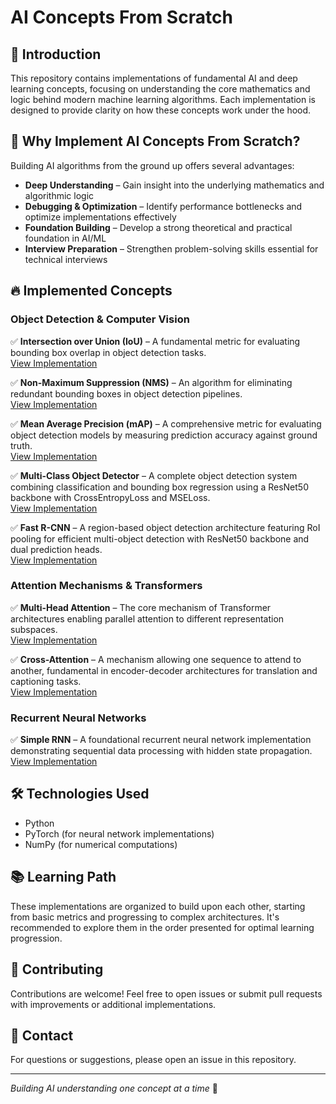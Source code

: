 # AI Concepts From Scratch

## 🚀 Introduction  
This repository contains implementations of fundamental AI and deep learning concepts, focusing on understanding the core mathematics and logic behind modern machine learning algorithms. Each implementation is designed to provide clarity on how these concepts work under the hood.

## 📌 Why Implement AI Concepts From Scratch?  
Building AI algorithms from the ground up offers several advantages:  
- **Deep Understanding** – Gain insight into the underlying mathematics and algorithmic logic  
- **Debugging & Optimization** – Identify performance bottlenecks and optimize implementations effectively  
- **Foundation Building** – Develop a strong theoretical and practical foundation in AI/ML  
- **Interview Preparation** – Strengthen problem-solving skills essential for technical interviews  

## 🔥 Implemented Concepts  

### Object Detection & Computer Vision
✅ **Intersection over Union (IoU)** – A fundamental metric for evaluating bounding box overlap in object detection tasks.  
[View Implementation](https://github.com/mohamed-ehab415/IOU_from_scarth/blob/main/IOU%20from%20scratsh.py)  

✅ **Non-Maximum Suppression (NMS)** – An algorithm for eliminating redundant bounding boxes in object detection pipelines.  
[View Implementation](https://github.com/mohamed-ehab415/IOU_from_scarth/blob/main/Non%20Max%20Suppression.py)  

✅ **Mean Average Precision (mAP)** – A comprehensive metric for evaluating object detection models by measuring prediction accuracy against ground truth.  
[View Implementation](https://github.com/mohamed-ehab415/AI-Concepts-From-Scratch/blob/main/Mean%20Average%20Precision.py)  

✅ **Multi-Class Object Detector** – A complete object detection system combining classification and bounding box regression using a ResNet50 backbone with CrossEntropyLoss and MSELoss.  
[View Implementation](https://github.com/mohamed-ehab415/AI-Concepts-From-Scratch/blob/main/mycode_simple_detector.py)  

✅ **Fast R-CNN** – A region-based object detection architecture featuring RoI pooling for efficient multi-object detection with ResNet50 backbone and dual prediction heads.  
[View Implementation](https://github.com/mohamed-ehab415/AI-Concepts-From-Scratch/blob/main/Fast__RCNN.py)

### Attention Mechanisms & Transformers
✅ **Multi-Head Attention** – The core mechanism of Transformer architectures enabling parallel attention to different representation subspaces.  
[View Implementation](https://github.com/mohamed-ehab415/AI-Concepts-From-Scratch/blob/main/multi-head-att.py)

✅ **Cross-Attention** – A mechanism allowing one sequence to attend to another, fundamental in encoder-decoder architectures for translation and captioning tasks.  
[View Implementation](https://github.com/mohamed-ehab415/AI-Concepts-From-Scratch/blob/main/cross_attention.py)

### Recurrent Neural Networks
✅ **Simple RNN** – A foundational recurrent neural network implementation demonstrating sequential data processing with hidden state propagation.  
[View Implementation](https://github.com/mohamed-ehab415/AI-Concepts-From-Scratch/blob/main/Simple_RNN_Pyton.py)

## 🛠️ Technologies Used
- Python
- PyTorch (for neural network implementations)
- NumPy (for numerical computations)

## 📚 Learning Path
These implementations are organized to build upon each other, starting from basic metrics and progressing to complex architectures. It's recommended to explore them in the order presented for optimal learning progression.

## 🤝 Contributing
Contributions are welcome! Feel free to open issues or submit pull requests with improvements or additional implementations.

## 📧 Contact
For questions or suggestions, please open an issue in this repository.

---
*Building AI understanding one concept at a time* 🧠

